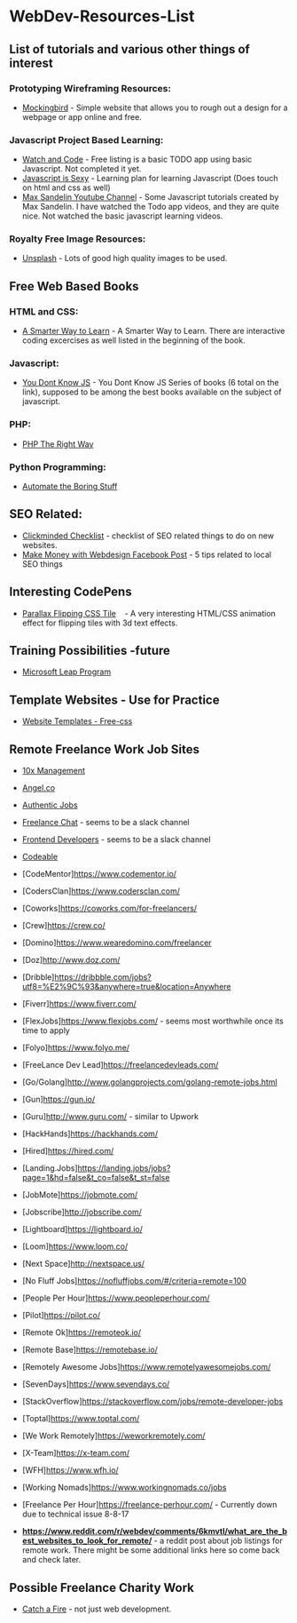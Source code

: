 # WebDev-Resources-List
## List of tutorials and various other things of interest

### Prototyping Wireframing Resources:
* [Mockingbird](https://www.gomockingbird.com) - Simple website that allows you to rough out a design for a webpage or app online and free.

### Javascript Project Based Learning:
* [Watch and Code](www.watchandcode.com) - Free listing is a basic TODO app using basic Javascript. Not completed it yet.
* [Javascript is Sexy](http://javascriptissexy.com/how-to-learn-javascript-properly/) - Learning plan for learning Javascript (Does touch on html and css as well)
* [Max Sandelin Youtube Channel](https://www.youtube.com/channel/UCr1BiYXeVfpWRCkS0MGjYkQ/videos) - Some Javascript tutorials created by Max Sandelin. I have watched the Todo app videos, and they are quite nice. Not watched the basic javascript learning videos.


### Royalty Free Image Resources:
* [Unsplash](www.unsplash.com) - Lots of good high quality images to be used.


## Free Web Based Books

### HTML and CSS:
* [A Smarter Way to Learn](http://www.asmarterwaytolearn.com/htmlcss/htmlcss_book-text.html) - A Smarter Way to Learn. There are interactive coding excercises as well listed in the beginning of the book.

### Javascript:
* [You Dont Know JS](https://github.com/getify/You-Dont-Know-JS) - You Dont Know JS Series of books (6 total on the link), supposed to be among the best books available on the subject of javascript.

### PHP:
* [PHP The Right Way](http://www.phptherightway.com)

### Python Programming:
* [Automate the Boring Stuff](https://automatetheboringstuff.com/)


## SEO Related:
* [Clickminded Checklist](https://www.clickminded.com/seo-checklist/) - checklist of SEO related things to do on new websites.
* [Make Money with Webdesign Facebook Post](https://www.facebook.com/groups/makemoneywithwebdesign/permalink/1925435104377106/) - 5 tips related to local SEO things

## Interesting CodePens
* [Parallax Flipping CSS Tile](https://codepen.io/tyrellrummage/pen/wqGgLO)
    - A very interesting HTML/CSS animation effect for flipping tiles with 3d text effects.


## Training Possibilities -future
* [Microsoft Leap Program](http://www.industryexplorers.com/applicants)

## Template Websites - Use for Practice
* [Website Templates - Free-css](http://www.free-css.com/free-css-templates)


## Remote Freelance Work Job Sites
* [10x Management](https://www.10xmanagement.com/)
* [Angel.co](https://angel.co/jobs#find/f!%7B%22remote%22%3Atrue%7D)
* [Authentic Jobs](https://authenticjobs.com/#onlyremote=1)
* [Freelance Chat](https://freelance.chat/) - seems to be a slack channel
* [Frontend Developers](http://frontenddevelopers.org/) - seems to be a slack channel
* [Codeable](https://codeable.io/)
* [CodeMentor]https://www.codementor.io/
* [CodersClan]https://www.codersclan.com/
* [Coworks]https://coworks.com/for-freelancers/
* [Crew]https://crew.co/
* [Domino]https://www.wearedomino.com/freelancer
* [Doz]http://www.doz.com/
* [Dribble]https://dribbble.com/jobs?utf8=%E2%9C%93&anywhere=true&location=Anywhere
* [Fiverr]https://www.fiverr.com/
* [FlexJobs]https://www.flexjobs.com/ - seems most worthwhile once its time to apply
* [Folyo]https://www.folyo.me/
* [FreeLance Dev Lead]https://freelancedevleads.com/
* [Go/Golang]http://www.golangprojects.com/golang-remote-jobs.html
* [Gun]https://gun.io/
* [Guru]http://www.guru.com/ - similar to Upwork
* [HackHands]https://hackhands.com/
* [Hired]https://hired.com/
* [Landing.Jobs]https://landing.jobs/jobs?page=1&hd=false&t_co=false&t_st=false
* [JobMote]https://jobmote.com/
* [Jobscribe]http://jobscribe.com/
* [Lightboard]https://lightboard.io/
* [Loom]https://www.loom.co/
* [Next Space]http://nextspace.us/
* [No Fluff Jobs]https://nofluffjobs.com/#/criteria=remote=100
* [People Per Hour]https://www.peopleperhour.com/
* [Pilot]https://pilot.co/
* [Remote Ok]https://remoteok.io/
* [Remote Base]https://remotebase.io/
* [Remotely Awesome Jobs]https://www.remotelyawesomejobs.com/
* [SevenDays]https://www.sevendays.co/
* [StackOverflow]https://stackoverflow.com/jobs/remote-developer-jobs
* [Toptal]https://www.toptal.com/
* [We Work Remotely]https://weworkremotely.com/
* [X-Team]https://x-team.com/
* [WFH]https://www.wfh.io/
* [Working Nomads]https://www.workingnomads.co/jobs
* [Freelance Per Hour]https://freelance-perhour.com/ - Currently down due to technical issue 8-8-17

* **https://www.reddit.com/r/webdev/comments/6kmvtl/what_are_the_best_websites_to_look_for_remote/** - a reddit post about job listings for remote work. There might be some additional links here so come back and check later.

##  Possible Freelance Charity Work

* [Catch a Fire](https://www.catchafire.org/) - not just web development.
























